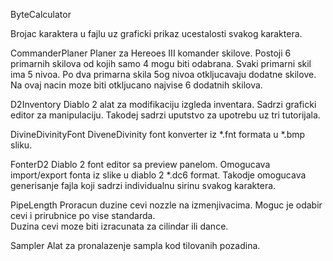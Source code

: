 ByteCalculator

Brojac karaktera u fajlu uz graficki prikaz ucestalosti svakog karaktera.

CommanderPlaner
Planer za Hereoes III komander skilove. Postoji 6 primarnih skilova od kojih samo 4 mogu biti odabrana.
Svaki primarni skil ima 5 nivoa. Po dva primarna skila 5og nivoa otkljucavaju dodatne skilove.
Na ovaj nacin moze biti otkljucano najvise 6 dodatnih skilova.

D2Inventory
 Diablo 2 alat za modifikaciju izgleda inventara. Sadrzi graficki editor za manipulaciju. 
 Takodej sadrzi uputstvo za upotrebu uz tri tutorijala.
 
DivineDivinityFont
 DiveneDivinity font konverter iz *.fnt formata u *.bmp sliku.
 
FonterD2
 Diablo 2 font editor sa preview panelom. Omogucava import/export fonta iz slike u diablo 2 *.dc6 format.
 Takodje omogucava generisanje fajla koji sadrzi individualnu sirinu svakog karaktera.
 
PipeLength
 Proracun duzine cevi nozzle na izmenjivacima. Moguc je odabir cevi i prirubnice po vise standarda.  
 Duzina cevi moze biti izracunata za cilindar ili dance.
 
Sampler
 Alat za pronalazenje sampla kod tilovanih pozadina.
